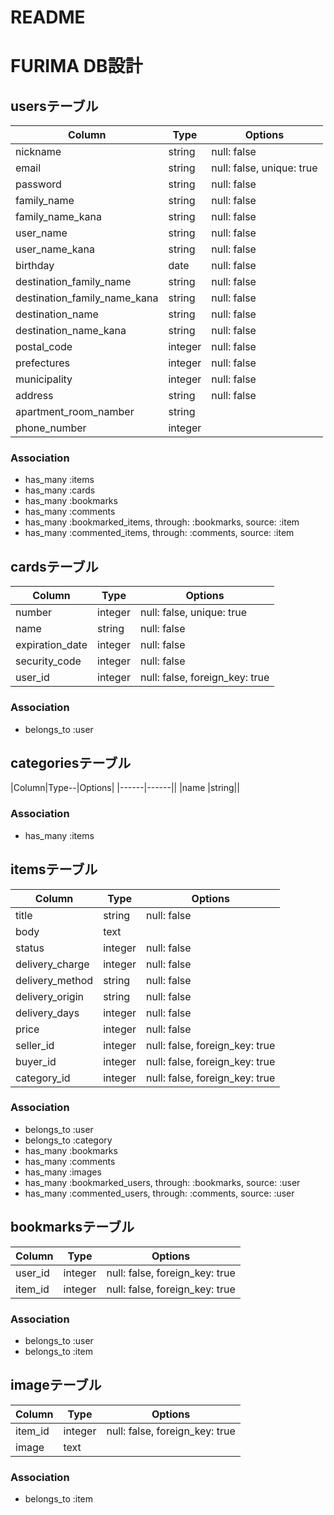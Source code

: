 # README

# FURIMA DB設計

## usersテーブル 
|Column|Type|Options|
|----------------------------|-------|-------------------------|
|nickname                    |string |null: false              | 
|email                       |string |null: false, unique: true|
|password                    |string |null: false              |
|family_name                 |string |null: false              |
|family_name_kana            |string |null: false              |
|user_name                   |string |null: false              |
|user_name_kana              |string |null: false              |
|birthday                    |date   |null: false              |
|destination_family_name     |string |null: false              |
|destination_family_name_kana|string |null: false              |
|destination_name            |string |null: false              |
|destination_name_kana       |string |null: false              |
|postal_code                 |integer|null: false              |
|prefectures                 |integer|null: false              |
|municipality                |integer|null: false              |
|address                     |string |null: false              |
|apartment_room_namber       |string |                         |
|phone_number                |integer|                         |

### Association
- has_many   :items
- has_many   :cards
- has_many   :bookmarks
- has_many   :comments
- has_many  :bookmarked_items, through: :bookmarks, source: :item
- has_many  :commented_items, through: :comments, source: :item

## cardsテーブル
|Column         |Type   |Options                       |
|---------------|-------|------------------------------|
|number         |integer|null: false, unique: true     |
|name           |string |null: false                   |
|expiration_date|integer|null: false                   |
|security_code  |integer|null: false                   |
|user_id        |integer|null: false, foreign_key: true|

### Association
- belongs_to :user


## categoriesテーブル
|Column|Type--|Options|
|------|------||
|name  |string||

### Association
- has_many :items


## itemsテーブル
|Column|Type|Options|
|------|----|-------|
|title          |string   |null: false|
|body           |text   |           |
|status         |integer|null: false|
|delivery_charge|integer|null: false|
|delivery_method|string |null: false|
|delivery_origin|string   |null: false|
|delivery_days  |integer|null: false|
|price          |integer|null: false|
|seller_id  |integer  |null: false, foreign_key: true|
|buyer_id   |integer  |null: false, foreign_key: true|
|category_id|integer  |null: false, foreign_key: true|

### Association
- belongs_to :user
- belongs_to :category
- has_many :bookmarks
- has_many :comments
- has_many :images
- has_many :bookmarked_users, through: :bookmarks, source: :user
- has_many :commented_users, through: :comments, source: :user


## bookmarksテーブル
|Column|Type|Options|
|------|----|-------|
|user_id|integer|null: false, foreign_key: true|
|item_id|integer|null: false, foreign_key: true|

### Association
- belongs_to :user
- belongs_to :item


## imageテーブル
|Column|Type|Options|
|---------|-------- |-----------------------------------|
|item_id|integer|null: false, foreign_key: true|
|image  |text     |

### Association
- belongs_to :item
